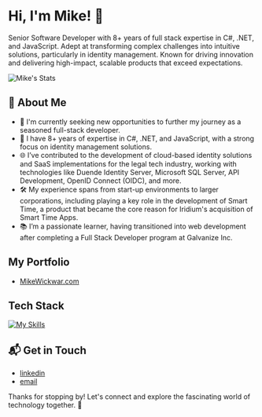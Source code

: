 # Hi, I'm Mike! 👋

Senior Software Developer with 8+ years of full stack expertise in C#, .NET, and JavaScript. Adept at transforming complex challenges into intuitive solutions, particularly in identity management. Known for driving innovation and delivering high-impact, scalable products that exceed expectations.

![Mike's Stats](https://github-readme-stats.vercel.app/api?username=MikeWickwar&theme=vue-dark&show_icons=true&hide_border=true&count_private=true&hide=contribs,issues)

## 🚀 About Me
  - 🔭 I'm currently seeking new opportunities to further my journey as a seasoned full-stack developer.
  - 💼 I have 8+ years of expertise in C#, .NET, and JavaScript, with a strong focus on identity management solutions.
  - 🌐 I’ve contributed to the development of cloud-based identity solutions and SaaS implementations for the legal tech industry, working with technologies like Duende Identity Server, Microsoft SQL Server, API Development, OpenID Connect (OIDC), and more.
  - 🛠️ My experience spans from start-up environments to larger corporations, including playing a key role in the development of Smart Time, a product that became the core reason for Iridium's acquisition of Smart Time Apps.
  - 📚 I’m a passionate learner, having transitioned into web development after completing a Full Stack Developer program at Galvanize Inc.

## My Portfolio
- [MikeWickwar.com](https://www.mikewickwar.com/)

## Tech Stack
[![My Skills](https://skillicons.dev/icons?i=angular,atom,azure,cs,css,docker,dotnet,express,git,gulp,html,jquery,js,less,npm,postgres,sass,ts,vue,vscode,wasm,webpack)](https://skillicons.dev)


## 📬 Get in Touch
- [linkedin](https://www.linkedin.com/in/mikewickwar/)
- [email](mailto:mike.wickwar@gmail.com)

Thanks for stopping by! Let's connect and explore the fascinating world of technology together. 🚀